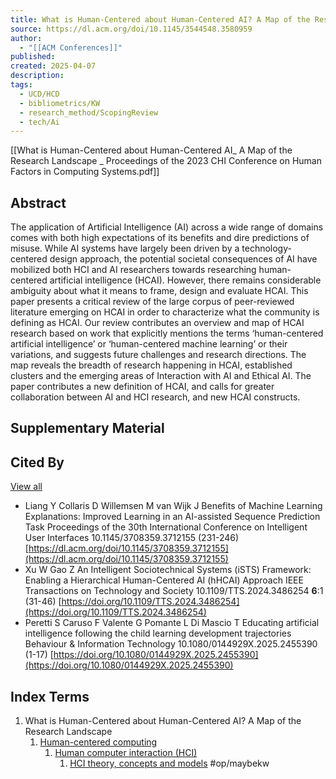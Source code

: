 ```yaml
---
title: What is Human-Centered about Human-Centered AI? A Map of the Research Landscape | Proceedings of the 2023 CHI Conference on Human Factors in Computing Systems
source: https://dl.acm.org/doi/10.1145/3544548.3580959
author:
  - "[[ACM Conferences]]"
published: 
created: 2025-04-07
description: 
tags:
  - UCD/HCD
  - bibliometrics/KW
  - research_method/ScopingReview
  - tech/Ai
---
```

[[What is Human-Centered about Human-Centered AI_ A Map of the Research Landscape _ Proceedings of the 2023 CHI Conference on Human Factors in Computing Systems.pdf]]

## Abstract

The application of Artificial Intelligence (AI) across a wide range of domains comes with both high expectations of its benefits and dire predictions of misuse. While AI systems have largely been driven by a technology-centered design approach, the potential societal consequences of AI have mobilized both HCI and AI researchers towards researching human-centered artificial intelligence (HCAI). However, there remains considerable ambiguity about what it means to frame, design and evaluate HCAI. This paper presents a critical review of the large corpus of peer-reviewed literature emerging on HCAI in order to characterize what the community is defining as HCAI. Our review contributes an overview and map of HCAI research based on work that explicitly mentions the terms ‘human-centered artificial intelligence’ or ‘human-centered machine learning’ or their variations, and suggests future challenges and research directions. The map reveals the breadth of research happening in HCAI, established clusters and the emerging areas of Interaction with AI and Ethical AI. The paper contributes a new definition of HCAI, and calls for greater collaboration between AI and HCI research, and new HCAI constructs.

## Supplementary Material

## Cited By

[View all](https://dl.acm.org/action/ajaxShowCitedBy?doi=10.1145/3544548.3580959 "View all cited by in new tab")
- Liang Y Collaris D Willemsen M van Wijk J Benefits of Machine Learning Explanations: Improved Learning in an AI-assisted Sequence Prediction Task Proceedings of the 30th International Conference on Intelligent User Interfaces 10.1145/3708359.3712155 (231-246) [https://dl.acm.org/doi/10.1145/3708359.3712155](https://dl.acm.org/doi/10.1145/3708359.3712155)
- Xu W Gao Z An Intelligent Sociotechnical Systems (iSTS) Framework: Enabling a Hierarchical Human-Centered AI (hHCAI) Approach IEEE Transactions on Technology and Society 10.1109/TTS.2024.3486254 **6**:1 (31-46) [https://doi.org/10.1109/TTS.2024.3486254](https://doi.org/10.1109/TTS.2024.3486254)
- Peretti S Caruso F Valente G Pomante L Di Mascio T Educating artificial intelligence following the child learning development trajectories Behaviour & Information Technology 10.1080/0144929X.2025.2455390 (1-17) [https://doi.org/10.1080/0144929X.2025.2455390](https://doi.org/10.1080/0144929X.2025.2455390)

## Index Terms

1. What is Human-Centered about Human-Centered AI? A Map of the Research Landscape
	1. [Human-centered computing](https://dl.acm.org/topic/ccs2012/10003120?ContentGroupKey=10.1145%2F3544548&expand=all)
		1. [Human computer interaction (HCI)](https://dl.acm.org/topic/ccs2012/10003120.10003121?ContentGroupKey=10.1145%2F3544548&expand=all)
			1. [HCI theory, concepts and models](https://dl.acm.org/topic/ccs2012/10003120.10003121.10003126?ContentGroupKey=10.1145%2F3544548&expand=all) #op/maybekw 